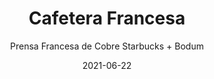 ---
date: '2021-06-22'
title: Cafetera Francesa
subtitle: Prensa Francesa de Cobre Starbucks + Bodum
image: https://lh3.googleusercontent.com/pw/ACtC-3cj0bepM0JlbACzbTF0MBDk5OsgiK0NFwO5AwmV_wQNeAcLISwR1tXbugPqu8ax5vI9zBK7geShXFXAEKjiN3riczAQrIsonmHnMyJcj5cihpRAXDZN4xfnY072D2pzL0cRKhOz5YUYmgc-TJ21o0zfQQ=w570-h621-no?authuser=0
price: $ 20.000
weight: 20
description: Cafetera francesa Starbucks con estructura de cobre y jarro Bodum. Excelente estado
link: 
exclude: true
---